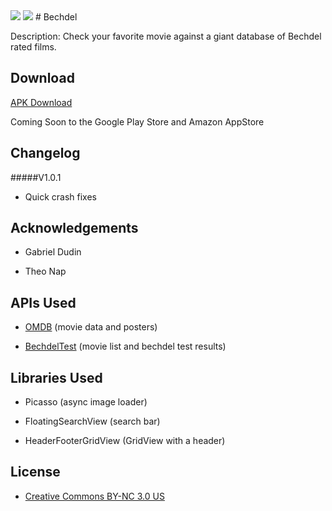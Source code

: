<img src="http://i.imgbox.com/UbRTtq83.png"/>

<img src="http://i.imgbox.com/WmAF1EHR.png"/>
#	Bechdel

Description: Check your favorite movie against a giant database of Bechdel rated films.


## Download
[APK Download](https://drive.google.com/file/d/0BwH2ptQ2m2LpT3V1TEI3U3hYWlU/view?usp=sharing)

Coming Soon to the Google Play Store and Amazon AppStore

## Changelog
#####V1.0.1
- Quick crash fixes

## Acknowledgements

* Gabriel Dudin

* Theo Nap

## APIs Used

* [OMDB](http://www.omdbapi.com/) (movie data and posters)

* [BechdelTest](http://bechdeltest.com/api/v1/doc) (movie list and bechdel test results)

## Libraries Used

* Picasso (async image loader)

* FloatingSearchView (search bar)

* HeaderFooterGridView (GridView with a header)

## License

* [Creative Commons BY-NC 3.0 US](https://creativecommons.org/licenses/by-nc/3.0/us/)

